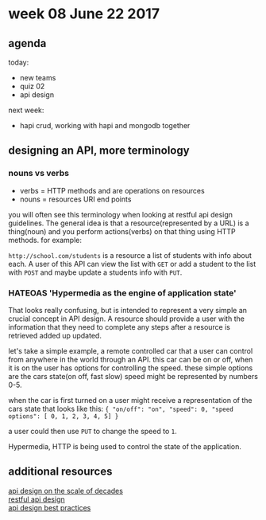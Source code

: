 # week 08 June 22 2017

## agenda

today:  
- new teams
- quiz 02
- api design

next week:  
- hapi crud, working with hapi and mongodb together

## designing an API, more terminology

### nouns vs verbs

- verbs = HTTP methods and are operations on resources
- nouns = resources URI end points

you will often see this terminology when looking at restful api design
guidelines. The general idea is that a resource(represented by a URL) is a
thing(noun) and you perform actions(verbs) on that thing using HTTP methods. for
example:

`http://school.com/students` is a resource a list of students with info about
each. A user of this API can view the list with `GET` or add a student to the list with `POST` and maybe update a students info 
with `PUT`.


### HATEOAS 'Hypermedia as the engine of application state'

That looks really confusing, but is intended to represent a very simple an
crucial concept in API design. A resource should provide a user with the
information that they need to complete any steps after a resource is retrieved
added up updated.

let's take a simple example, a remote controlled car that a user can control
from anywhere in the world through an API. this car can be on or off, when it is
on the user has options for controlling the speed. these simple
options are the cars state(on off, fast slow) 
speed might be represented by numbers 0-5.

when the car is first turned on a user might receive a representation of the
cars state that looks like this:
`
{
  "on/off": "on",
  "speed": 0,
  "speed options": [ 0, 1, 2, 3, 4, 5]
}
`

a user could then use `PUT` to change the speed to `1`.

Hypermedia, HTTP is being used to control the state of the application.


## additional resources

[api design on the scale of decades](http://nordicapis.com/api-ebooks/api-design-on-the-scale-of-decades/)  
[restful api design](https://restful-api-design.readthedocs.io/en/latest/)  
[api design best practices](https://blog.philipphauer.de/restful-api-design-best-practices/)

